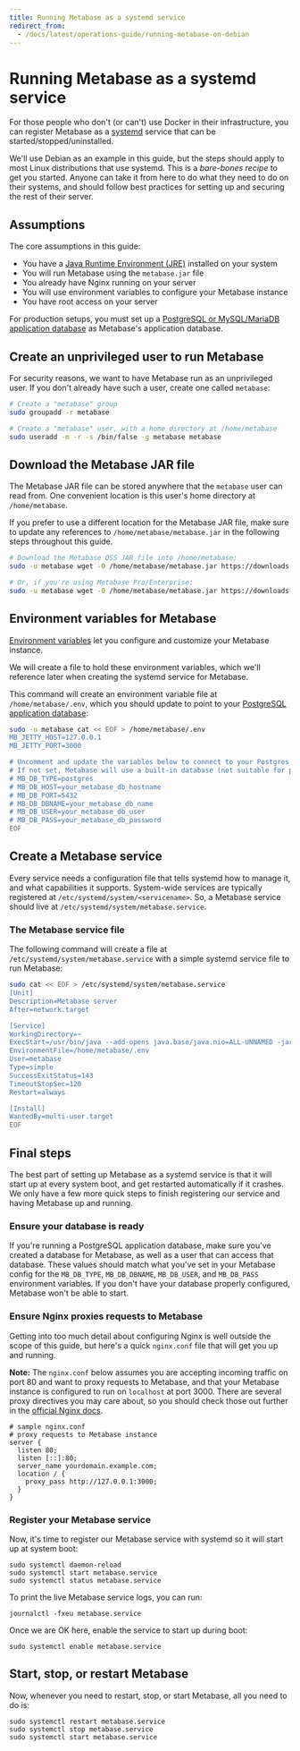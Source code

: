 ```yaml
---
title: Running Metabase as a systemd service
redirect_from:
  - /docs/latest/operations-guide/running-metabase-on-debian
---
```


# Running Metabase as a systemd service

For those people who don't (or can't) use Docker in their infrastructure, you can register Metabase as a [systemd](https://wiki.debian.org/systemd) service that can be started/stopped/uninstalled.

We'll use Debian as an example in this guide, but the steps should apply to most Linux distributions that use systemd. This is a _bare-bones recipe_ to get you started. Anyone can take it from here to do what they need to do on their systems, and should follow best practices for setting up and securing the rest of their server.

## Assumptions

The core assumptions in this guide:

- You have a [Java Runtime Environment (JRE)](../installation-and-operation/running-the-metabase-jar-file#1-install-java-jre) installed on your system
- You will run Metabase using the `metabase.jar` file
- You already have Nginx running on your server
- You will use environment variables to configure your Metabase instance
- You have root access on your server

For production setups, you must set up a [PostgreSQL or MySQL/MariaDB application database](/../installation-and-operation/configuring-application-database) as Metabase's application database.

## Create an unprivileged user to run Metabase

For security reasons, we want to have Metabase run as an unprivileged user. If you don't already have such a user, create one called `metabase`:

```sh
# Create a "metabase" group
sudo groupadd -r metabase

# Create a "metabase" user, with a home directory at /home/metabase
sudo useradd -m -r -s /bin/false -g metabase metabase
```

## Download the Metabase JAR file

The Metabase JAR file can be stored anywhere that the `metabase` user can read from.
One convenient location is this user's home directory at `/home/metabase`.

If you prefer to use a different location for the Metabase JAR file, make sure to update any references to `/home/metabase/metabase.jar` in the following steps throughout this guide.

```sh
# Download the Metabase OSS JAR file into /home/metabase:
sudo -u metabase wget -O /home/metabase/metabase.jar https://downloads.metabase.com/latest/metabase.jar

# Or, if you're using Metabase Pro/Enterprise:
sudo -u metabase wget -O /home/metabase/metabase.jar https://downloads.metabase.com/enterprise/latest/metabase.jar

```

## Environment variables for Metabase

[Environment variables](../configuring-metabase/environment-variables.md) let you configure and customize your Metabase instance.

We will create a file to hold these environment variables, which we'll reference later when creating the systemd service for Metabase.

This command will create an environment variable file at `/home/metabase/.env`, which you should update to point to your [PostgreSQL application database](/docs/latest/installation-and-operation/configuring-application-database):

```bash
sudo -u metabase cat << EOF > /home/metabase/.env
MB_JETTY_HOST=127.0.0.1
MB_JETTY_PORT=3000

# Uncomment and update the variables below to connect to your Postgres application database
# If not set, Metabase will use a built-in database (not suitable for production)
# MB_DB_TYPE=postgres
# MB_DB_HOST=your_metabase_db_hostname
# MB_DB_PORT=5432
# MB_DB_DBNAME=your_metabase_db_name
# MB_DB_USER=your_metabase_db_user
# MB_DB_PASS=your_metabase_db_password
EOF
```

## Create a Metabase service

Every service needs a configuration file that tells systemd how to manage it, and what capabilities it supports. System-wide services are typically registered at `/etc/systemd/system/<servicename>`. So, a Metabase service should live at `/etc/systemd/system/metabase.service`.

### The Metabase service file

The following command will create a file at `/etc/systemd/system/metabase.service` with a simple systemd service file to run Metabase:

```sh
sudo cat << EOF > /etc/systemd/system/metabase.service
[Unit]
Description=Metabase server
After=network.target

[Service]
WorkingDirectory=~
ExecStart=/usr/bin/java --add-opens java.base/java.nio=ALL-UNNAMED -jar /home/metabase/metabase.jar
EnvironmentFile=/home/metabase/.env
User=metabase
Type=simple
SuccessExitStatus=143
TimeoutStopSec=120
Restart=always

[Install]
WantedBy=multi-user.target
EOF
```

## Final steps

The best part of setting up Metabase as a systemd service is that it will start up at every system boot, and get restarted automatically if it crashes. We only have a few more quick steps to finish registering our service and having Metabase up and running.

### Ensure your database is ready

If you're running a PostgreSQL application database, make sure you've created a database for Metabase, as well as a user that can access that database. These values should match what you've set in your Metabase config for the `MB_DB_TYPE`, `MB_DB_DBNAME`, `MB_DB_USER`, and `MB_DB_PASS` environment variables. If you don't have your database properly configured, Metabase won't be able to start.

### Ensure Nginx proxies requests to Metabase

Getting into too much detail about configuring Nginx is well outside the scope of this guide, but here's a quick `nginx.conf` file that will get you up and running.

**Note:** The `nginx.conf` below assumes you are accepting incoming traffic on port 80 and want to proxy requests to Metabase, and that your Metabase instance is configured to run on `localhost` at port 3000. There are several proxy directives you may care about, so you should check those out further in the [official Nginx docs](https://nginx.org/en/docs/).

```
# sample nginx.conf
# proxy requests to Metabase instance
server {
  listen 80;
  listen [::]:80;
  server_name yourdomain.example.com;
  location / {
    proxy_pass http://127.0.0.1:3000;
  }
}
```

### Register your Metabase service

Now, it's time to register our Metabase service with systemd so it will start up at system boot:

```
sudo systemctl daemon-reload
sudo systemctl start metabase.service
sudo systemctl status metabase.service
```

To print the live Metabase service logs, you can run:

```
journalctl -fxeu metabase.service
```

Once we are OK here, enable the service to start up during boot:

```
sudo systemctl enable metabase.service
```

## Start, stop, or restart Metabase

Now, whenever you need to restart, stop, or start Metabase, all you need to do is:

```
sudo systemctl restart metabase.service
sudo systemctl stop metabase.service
sudo systemctl start metabase.service
```
